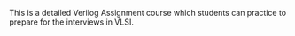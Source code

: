This is a detailed Verilog Assignment course which students can practice to prepare for the interviews in VLSI.
